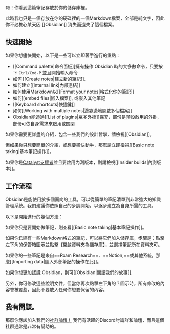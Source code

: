 嗨！你看到這篇筆記存放於你的儲存庫裡。

此時我也只是一個存放在你的硬碟裡的一個Markdown檔案，全部是純文字，因此你不必擔心某天因 [[Obsidian]] 消失而遺失了這個檔案。

## 快速開始

如果你想儘快開始，以下是一些可以立即著手進行的重點：

-  [[Command palette|命令面板]]擁有操作 Obsidian 時的大多數命令，只要按下 `Ctrl/Cmd-P` 並且開始輸入命令
- 如何 [[Create notes|建立新的筆記]].
- 如何建立[[Internal link|內部連結]]
- 如何使用Markdown以[[Format your notes|格式化你的筆記]]
- 如何[[embed files|嵌入檔案]], 或嵌入其他筆記
- [[Keyboard shortcuts|快捷鍵]]
- 如何[[Working with multiple notes|邊靠邊地開啟多個檔案]]
- Obsidian能透過[[List of plugins|眾多外掛]]擴充，部份是預設啟用的外掛，部份可依自身需求來啟用或關閉

如果你需要更詳盡的介紹，包含一些我們的設計哲學，請檢視[[Obsidian]]。

但如果你只想要簡單的介紹，或想要盡快動手，那麼請立即檢視[[Basic note taking|基本筆記操作]]。

如果你是[Catalyst支援者](https://obsidian.md/pricing)並且要啟用內測版本，則請檢視[[Insider builds|內測版本]]。

## 工作流程

Obsidian是能使用於多個面向的工具，可以從簡單的筆記清單到非常強大的知識管理系統。我們建議你依照自己的步調開始，以逐步建立為自身所需的工具。

以下是開始進行的幾個方法：

如果你只是要開始做筆記，則查看[[Basic note taking|基本筆記操作]]。

如果你已經有一些Markdown格式的筆記，可以將它們加入儲存庫，步驟是：點擊左下角的保管箱圖示並點擊【開啟資料夾為儲存庫】，並選擇筆記所在資料夾可。

如果你的一些筆記是來自==Roam Research==、==Notion,==或其他系統，那麼[[Importing data|匯入外部筆記的操作在此]]。

如果你想更加認識 Obsidian，則可[[Obsidian|閱讀我們的故事]].

另外，你可修改這些說明文件，但當你再次點擊左下角的？圖示時，所有修改的內容會被覆蓋，因此不要放入任何你想要保留的內容。

## 我有問題。

那麼你應該加入我們的[社群論壇！](https://obsidian.md/community) 我們有活躍的Discord討論群和論壇，而且這個社群通常是非常有幫助的。
